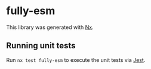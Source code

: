# fully-esm

This library was generated with [Nx](https://nx.dev).

## Running unit tests

Run `nx test fully-esm` to execute the unit tests via [Jest](https://jestjs.io).
